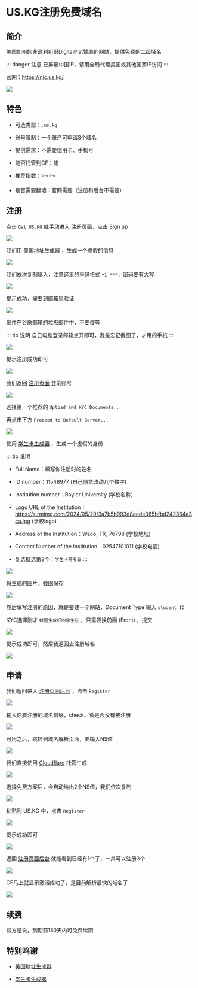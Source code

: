 # US.KG注册免费域名



## 简介

美国加州的非盈利组织DigitalPlat赞助的网站，提供免费的二级域名

::: danger 注意
已屏蔽中国IP，请用全局代理美国或其他国家IP访问
:::

官网：https://nic.us.kg/


![](/domain/uskg/uskg-01.png)


## 特色

* 可选类型：`.us.kg`

* 账号限制：一个账户可申请3个域名

* 提供需求：不需要信用卡、手机号

* 能否托管到CF：能

* 推荐指数：⭐⭐⭐⭐

* 是否需要翻墙：官网需要（注册和后台不需要）



## 注册

点击 `Get US.KG` 或手动进入 [注册页面](https://register.us.kg/)，点击 [Sign up](https://register.us.kg/auth/register)

![](/domain/uskg/uskg-02.png)

我们用 [美国地址生成器](https://ratenn.com/american.html) ，生成一个虚假的信息

![](/domain/uskg/uskg-03.png)

我们依次复制填入，注意这里的号码格式 `+1-***`，密码要有大写

![](/domain/uskg/uskg-04.png)

提示成功，需要到邮箱里验证

![](/domain/uskg/uskg-05.png)

邮件在谷歌邮箱的垃圾邮件中，不要傻等

::: tip 说明
自己电脑登录邮箱点开即可，我是忘记截图了，才用的手机
:::

![](/domain/uskg/uskg-06.png)

提示注册成功即可

![](/domain/uskg/uskg-07.png)

我们返回 [注册页面](https://register.us.kg/) 登录账号

![](/domain/uskg/uskg-08.png)

选择第一个推荐的 `Upload and KYC Documents...`

再点击下方 `Proceed to Default Server...`

![](/domain/uskg/uskg-09.png)


使用 [学生卡生成器](https://edu.chatgpt.org.uk/) ，生成一个虚假的身份

::: tip 说明
* Full Name：填写你注册时的姓名

* ID number：11548977 (自己随意改动几个数字)

* Institution number：Baylor University (学校名称)

* Logo URL of the Institution：https://s.rmimg.com/2024/05/29/3a7b5b993d8aede065bfbd242364a3ca.jpg (学校logo)

* Address of the Institution：Waco, TX, 76798 (学校地址)

* Contact Number of the Institution：02547101011 (学校电话)

* 复选框选第2个：`学生卡带专业`
:::

![](/domain/uskg/uskg-10.png)


将生成的图片，截图保存

![](/domain/uskg/uskg-11.png)


然后填写注册的原因，就是要建一个网站，Document Type 输入 `student ID`

KYC选择刚才 `截图生成好的学生证` ，只需要换前面 (Front) ，提交

![](/domain/uskg/uskg-12.png)

提示成功即可，然后我返回去注册域名

![](/domain/uskg/uskg-13.png)



## 申请

我们返回进入 [注册页面后台](https://register.us.kg/panel/main) ，点击 `Register`

![](/domain/uskg/uskg-14.png)

输入你要注册的域名前缀，check，看是否没有被注册

![](/domain/uskg/uskg-15.png)

可用之后，跳转到域名解析页面，要输入NS值

![](/domain/uskg/uskg-16.png)

我们直接使用 [Cloudflare](../cloudflare.md) 托管生成

![](/domain/uskg/uskg-17.png)

选择免费方案后，会自动给出2个NS值，我们依次复制

![](/domain/uskg/uskg-18.png)

粘贴到 US.KG 中，点击 `Register`

![](/domain/uskg/uskg-19.png)

提示成功即可

![](/domain/uskg/uskg-20.png)

返回 [注册页面后台](https://register.us.kg/panel/main) 就能看到已经有1个了，一共可以注册3个

![](/domain/uskg/uskg-21.png)

CF马上就显示激活成功了，是目前解析最快的域名了

![](/domain/uskg/uskg-22.png)



## 续费

官方是说，到期前180天内可免费续期



## 特别鸣谢

* [美国地址生成器](https://ratenn.com/american.html)

* [学生卡生成器](https://edu.chatgpt.org.uk/)